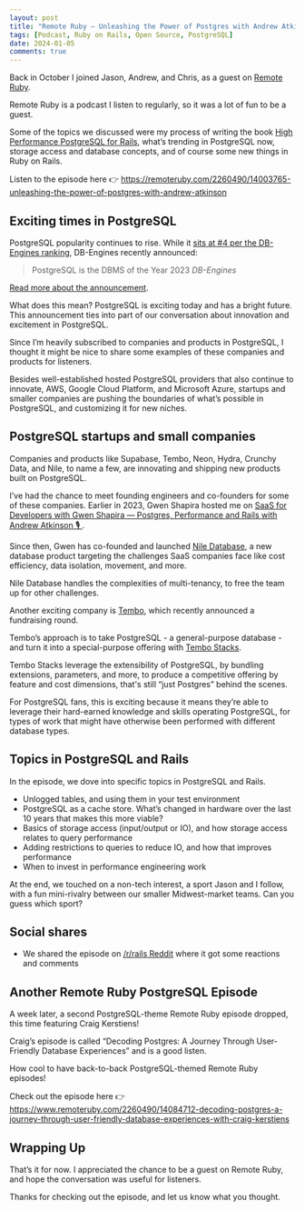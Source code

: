 ```yaml
---
layout: post
title: "Remote Ruby — Unleashing the Power of Postgres with Andrew Atkinson 🎙️"
tags: [Podcast, Ruby on Rails, Open Source, PostgreSQL]
date: 2024-01-05
comments: true
---
```


Back in October I joined Jason, Andrew, and Chris, as a guest on [Remote Ruby](https://www.remoteruby.com/).

Remote Ruby is a podcast I listen to regularly, so it was a lot of fun to be a guest.

Some of the topics we discussed were my process of writing the book [High Performance PostgreSQL for Rails](https://pragprog.com/titles/aapsql/high-performance-postgresql-for-rails/), what’s trending in PostgreSQL now, storage access and database concepts, and of course some new things in Ruby on Rails.

Listen to the episode here 👉 <https://remoteruby.com/2260490/14003765-unleashing-the-power-of-postgres-with-andrew-atkinson>

## Exciting times in PostgreSQL

PostgreSQL popularity continues to rise. While it [sits at #4 per the DB-Engines ranking](https://db-engines.com/en/ranking), DB-Engines recently announced:

> PostgreSQL is the DBMS of the Year 2023
<cite>DB-Engines</cite>

[Read more about the announcement](https://db-engines.com/en/blog_post/106).

What does this mean? PostgreSQL is exciting today and has a bright future. This announcement ties into part of our conversation about innovation and excitement in PostgreSQL.

Since I’m heavily subscribed to companies and products in PostgreSQL, I thought it might be nice to share some examples of these companies and products for listeners.

Besides well-established hosted PostgreSQL providers that also continue to innovate, AWS, Google Cloud Platform, and Microsoft Azure, startups and smaller companies are pushing the boundaries of what’s possible in PostgreSQL, and customizing it for new niches.

## PostgreSQL startups and small companies

Companies and products like Supabase, Tembo, Neon, Hydra, Crunchy Data, and Nile, to name a few, are innovating and shipping new products built on PostgreSQL.

I’ve had the chance to meet founding engineers and co-founders for some of these companies. Earlier in 2023, Gwen Shapira hosted me on [SaaS for Developers with Gwen Shapira — Postgres, Performance and Rails with Andrew Atkinson 🎙️
](http://andyatkinson.com/blog/2023/08/28/saas-for-developers-gwen-shapira-postgresql-rails).

Since then, Gwen has co-founded and launched [Nile Database](https://www.thenile.dev/), a new database product targeting the challenges SaaS companies face like cost efficiency, data isolation, movement, and more.

Nile Database handles the complexities of multi-tenancy, to free the team up for other challenges.

Another exciting company is [Tembo](https://tembo.io/), which recently announced a fundraising round.

Tembo’s approach is to take PostgreSQL - a general-purpose database - and turn it into a special-purpose offering with [Tembo Stacks](https://tembo.io/docs/category/tembo-stacks/).

Tembo Stacks leverage the extensibility of PostgreSQL, by bundling extensions, parameters, and more, to produce a competitive offering by feature and cost dimensions, that's still “just Postgres” behind the scenes.

For PostgreSQL fans, this is exciting because it means they’re able to leverage their hard-earned knowledge and skills operating PostgreSQL, for types of work that might have otherwise been performed with different database types.

## Topics in PostgreSQL and Rails

In the episode, we dove into specific topics in PostgreSQL and Rails.

- Unlogged tables, and using them in your test environment
- PostgreSQL as a cache store. What’s changed in hardware over the last 10 years that makes this more viable?
- Basics of storage access (input/output or IO), and how storage access relates to query performance
- Adding restrictions to queries to reduce IO, and how that improves performance
- When to invest in performance engineering work

At the end, we touched on a non-tech interest, a sport Jason and I follow, with a fun mini-rivalry between our smaller Midwest-market teams. Can you guess which sport?

## Social shares

- We shared the episode on [/r/rails Reddit](https://www.reddit.com/r/rails/comments/18j7gi0/unleashing_the_power_of_postgres_with_andrew/) where it got some reactions and comments

## Another Remote Ruby PostgreSQL Episode

A week later, a second PostgreSQL-theme Remote Ruby episode dropped, this time featuring Craig Kerstiens!

Craig’s episode is called “Decoding Postgres: A Journey Through User-Friendly Database Experiences” and is a good listen.

How cool to have back-to-back PostgreSQL-themed Remote Ruby episodes!

Check out the episode here 👉  <https://www.remoteruby.com/2260490/14084712-decoding-postgres-a-journey-through-user-friendly-database-experiences-with-craig-kerstiens>


## Wrapping Up

That’s it for now. I appreciated the chance to be a guest on Remote Ruby, and hope the conversation was useful for listeners.

Thanks for checking out the episode, and let us know what you thought.
